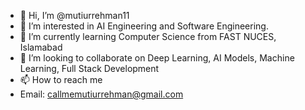 - 👋 Hi, I’m @mutiurrehman11
- 👀 I’m interested in AI Engineering and Software Engineering.
- 🌱 I’m currently learning Computer Science from FAST NUCES, Islamabad
- 💞️ I’m looking to collaborate on Deep Learning, AI Models, Machine Learning,  Full Stack Development 
- 📫 How to reach me
- Email: callmemutiurrehman@gmail.com

<!---
mutiurrehman11/mutiurrehman11 is a ✨ special ✨ repository because its `README.md` (this file) appears on your GitHub profile.
You can click the Preview link to take a look at your changes.
--->
